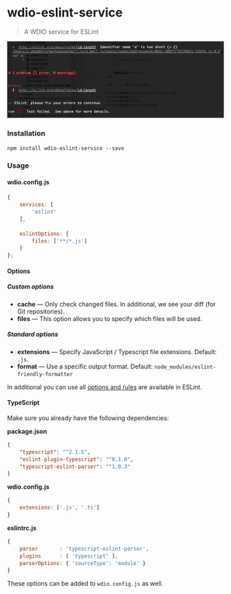 # wdio-eslint-service

> A WDIO service for ESLint 

![wdio-eslint-service](./preview.png)

### Installation

```
npm install wdio-eslint-service --save
```

### Usage

#### wdio.config.js

```js
{
	services: [
		'eslint'
	],

	eslintOptions: {
		files: ['**/*.js']
	}
};
```


#### Options

##### Custom options

* **cache** — Only check changed files. In additional, we see your diff (for Git repositories).
* **files** — This option allows you to specify which files will be used.

##### Standard options

* **extensions** — Specify JavaScript / Typescript file extensions. Default: `.js`.
* **format** — Use a specific output format. Default: `node_modules/eslint-friendly-formatter`

In additional you can use all [options and rules](http://eslint.org/docs/developer-guide/nodejs-api) are available in ESLint. 


#### TypeScript

Make sure you already have the following dependencies: 

**package.json**

```json
{
	"typescript": "^2.1.5",
	"eslint-plugin-typescript": "^0.1.0",
	"typescript-eslint-parser": "^1.0.3"
}
```

**wdio.config.js**

```js
{
	extensions: ['.js', '.ts']
}
```

**eslintrc.js**

```js
{
	parser       : 'typescript-eslint-parser',
	plugins      : [ 'typescript' ],
	parserOptions: { 'sourceType': 'module' }
}
```

These options can be added to `wdio.config.js` as well.

